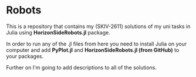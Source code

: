 # Robots

This is a repository that contains my (SKIV-2611) solutions of my uni tasks in Julia using **HorizonSideRobots.jl** package.

In order to run any of the .jl files from here you need to install Julia on your computer and add **PyPlot.jl** and **HorizonSideRobots.jl (from GitHub)** to your packages.

Further on I'm going to add descriptions to all of the solutions.